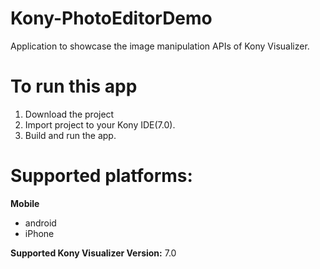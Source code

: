 # Kony-PhotoEditorDemo
Application to showcase the image manipulation APIs of Kony Visualizer.

# To run this app

1. Download the project
2. Import project to your Kony IDE(7.0).
3. Build and run the app.

# Supported platforms:
**Mobile**
 * android
 * iPhone

**Supported Kony Visualizer Version:** 7.0
